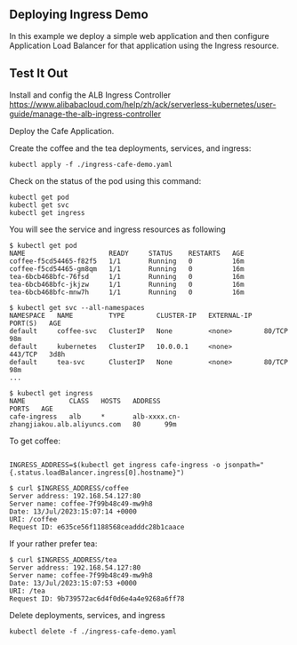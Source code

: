 ## Deploying Ingress Demo

In this example we deploy a simple web application and then configure Application Load Balancer for that application using the Ingress resource.

## Test It Out

Install and config the ALB Ingress Controller
https://www.alibabacloud.com/help/zh/ack/serverless-kubernetes/user-guide/manage-the-alb-ingress-controller


Deploy the Cafe Application.

Create the coffee and the tea deployments, services, and ingress:

```
kubectl apply -f ./ingress-cafe-demo.yaml
```

Check on the status of the pod using this command: 

```
kubectl get pod
kubectl get svc
kubectl get ingress
```

You will see the service and ingress resources as following

```
$ kubectl get pod
NAME                     READY     STATUS    RESTARTS   AGE
coffee-f5cd54465-f82f5   1/1       Running   0          16m
coffee-f5cd54465-gm8qm   1/1       Running   0          16m
tea-6bcb468bfc-76fsd     1/1       Running   0          16m
tea-6bcb468bfc-jkjzw     1/1       Running   0          16m
tea-6bcb468bfc-mnw7h     1/1       Running   0          16m

$ kubectl get svc --all-namespaces
NAMESPACE   NAME         TYPE        CLUSTER-IP   EXTERNAL-IP   PORT(S)   AGE
default     coffee-svc   ClusterIP   None         <none>        80/TCP    98m
default     kubernetes   ClusterIP   10.0.0.1     <none>        443/TCP   3d8h
default     tea-svc      ClusterIP   None         <none>        80/TCP    98m
...

$ kubectl get ingress
NAME           CLASS   HOSTS   ADDRESS                                                  PORTS   AGE
cafe-ingress   alb     *       alb-xxxx.cn-zhangjiakou.alb.aliyuncs.com   80      99m
```



To get coffee:
```

INGRESS_ADDRESS=$(kubectl get ingress cafe-ingress -o jsonpath="{.status.loadBalancer.ingress[0].hostname}")

$ curl $INGRESS_ADDRESS/coffee
Server address: 192.168.54.127:80
Server name: coffee-7f99b48c49-mw9h8
Date: 13/Jul/2023:15:07:14 +0000
URI: /coffee
Request ID: e635ce56f1188568ceadddc28b1caace
```

If your rather prefer tea:
```
$ curl $INGRESS_ADDRESS/tea
Server address: 192.168.54.127:80
Server name: coffee-7f99b48c49-mw9h8
Date: 13/Jul/2023:15:07:53 +0000
URI: /tea
Request ID: 9b739572ac6d4f0d6e4a4e9268a6ff78
```

Delete deployments, services, and ingress

```
kubectl delete -f ./ingress-cafe-demo.yaml
```


